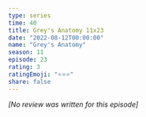 ```yaml
---
type: series
time: 40
title: Grey's Anatomy 11x23
date: "2022-08-12T00:00:00"
name: "Grey's Anatomy"
season: 11
episode: 23
rating: 3
ratingEmoji: "⭐️⭐️⭐️"
share: false
---
```


_[No review was written for this episode]_

